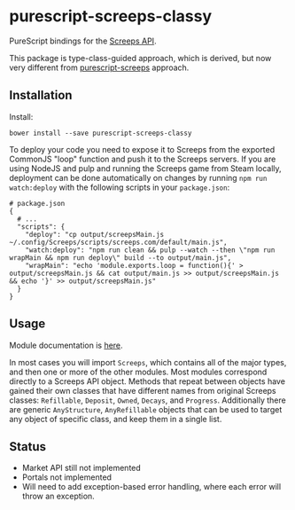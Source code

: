 # purescript-screeps-classy

PureScript bindings for the [Screeps API](http://support.screeps.com/hc/en-us/articles/203084991-API-Reference).

This package is type-class-guided approach, which is derived, but now very different from [purescript-screeps]()
approach.

## Installation

Install:

```
bower install --save purescript-screeps-classy
```

To deploy your code you need to expose it to Screeps from the exported CommonJS "loop" function and push it to the Screeps servers. If you are using NodeJS and pulp and running the Screeps game from Steam locally, deployment can be done automatically on changes by running `npm run watch:deploy` with the following scripts in your `package.json`:

```
# package.json
{
  # ...
  "scripts": {
    "deploy": "cp output/screepsMain.js ~/.config/Screeps/scripts/screeps.com/default/main.js",
    "watch:deploy": "npm run clean && pulp --watch --then \"npm run wrapMain && npm run deploy\" build --to output/main.js",
    "wrapMain": "echo 'module.exports.loop = function(){' > output/screepsMain.js && cat output/main.js >> output/screepsMain.js && echo '}' >> output/screepsMain.js"
  }
}
```

## Usage

Module documentation is [here](https://github.com/mgajda/purescript-screeps/tree/master/docs).

In most cases you will import `Screeps`, which contains all of the major types, and then one or more of the other modules. Most modules correspond directly to a Screeps API object.
Methods that repeat between objects have gained their own classes that have different names from original Screeps classes: `Refillable`, `Deposit`, `Owned`, `Decays`, and `Progress`.
Additionally there are generic `AnyStructure`, `AnyRefillable` objects that can be used to target any object of specific class, and keep them in a single list.

## Status

* Market API still not implemented
* Portals not implemented
* Will need to add exception-based error handling, where each error will throw an exception.

